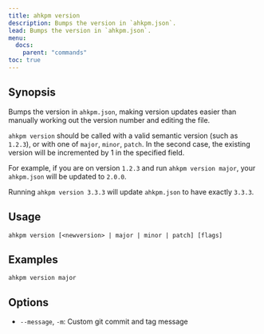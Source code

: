 ```yaml
---
title: ahkpm version
description: Bumps the version in `ahkpm.json`.
lead: Bumps the version in `ahkpm.json`.
menu:
  docs:
    parent: "commands"
toc: true
---
```

## Synopsis

Bumps the version in `ahkpm.json`, making version updates easier than manually
working out the version number and editing the file.

`ahkpm version` should be called with a valid semantic version (such as `1.2.3`),
or with one of `major`, `minor`, `patch`. In the second case, the existing 
version will be incremented by 1 in the specified field.

For example, if you are on version `1.2.3` and run `ahkpm version major`,
your `ahkpm.json` will be updated to `2.0.0`.

Running `ahkpm version 3.3.3` will update `ahkpm.json` to have exactly `3.3.3`.

## Usage

```text
ahkpm version [<newversion> | major | minor | patch] [flags]
```

## Examples

```text
ahkpm version major
```

## Options

- `--message`, `-m`: Custom git commit and tag message
